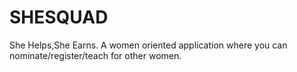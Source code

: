 # SHESQUAD
She Helps,She Earns.
A women oriented application where you can nominate/register/teach for other women.
